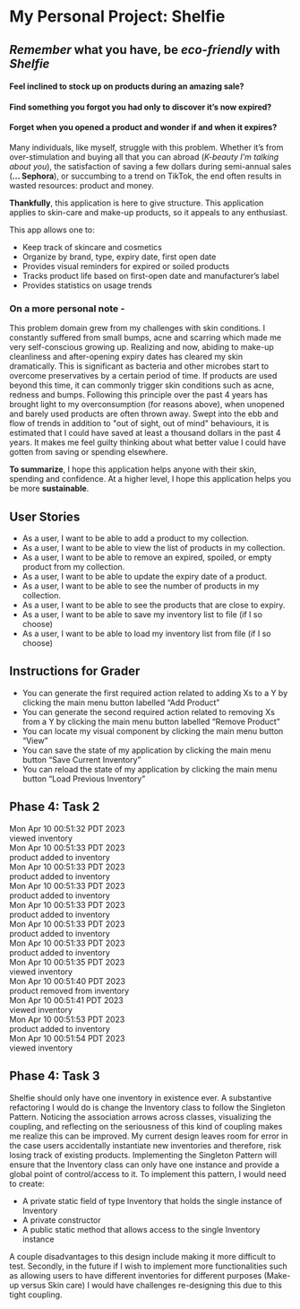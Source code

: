# My Personal Project: Shelfie

## *Remember* what you have, be *eco-friendly* with *Shelfie*  

#### Feel inclined to stock up on products during an amazing sale?
#### Find something you forgot you had only to discover it’s now expired?  
#### Forget when you opened a product and wonder if and when it expires?

Many individuals, like myself, struggle with this problem. 
Whether it’s from over-stimulation and buying all that you can abroad (*K-beauty I’m talking about you*), 
the satisfaction of saving a few dollars during semi-annual sales (**... Sephora**), or succumbing to a trend on TikTok, 
the end often results in wasted resources: product and money.

**Thankfully**, this application is here to give structure. 
This application applies to skin-care and make-up products, so it appeals to any enthusiast. 

This app allows one to:
- Keep track of skincare and cosmetics
- Organize by brand, type, expiry date, first open date
- Provides visual reminders for expired or soiled products
- Tracks product life based on first-open date and manufacturer’s label
- Provides statistics on usage trends 

### On a more personal note -
This problem domain grew from my challenges with skin conditions. I constantly suffered from small
bumps, acne and scarring which made me very self-conscious growing up. Realizing and now, abiding to make-up 
cleanliness and after-opening expiry dates has cleared my skin dramatically. This is significant as bacteria 
and other microbes start to overcome preservatives by a certain period of time. If products are used beyond 
this time, it can commonly trigger skin conditions such as acne, redness and bumps. 
Following this principle over the past 4 years has brought light to my overconsumption (for reasons above), when
unopened and barely used products are often thrown away. Swept into the ebb and flow of trends in addition to 
"out of sight, out of mind" behaviours, it is estimated that I could have saved at least a thousand dollars in the
past 4 years. It makes me feel guilty thinking about what better value I could have gotten from saving or
spending elsewhere.


**To summarize**, I hope this application helps anyone with their skin, spending and confidence. At a higher level, 
I hope this application helps you be more **sustainable**.
 
## User Stories

- As a user, I want to be able to add a product to my collection.  
- As a user, I want to be able to view the list of products in my collection.  
- As a user, I want to be able to remove an expired, spoiled, or empty product from my collection.
- As a user, I want to be able to update the expiry date of a product.
- As a user, I want to be able to see the number of products in my collection. 
- As a user, I want to be able to see the products that are close to expiry.
- As a user, I want to be able to save my inventory list to file (if I so choose)
- As a user, I want to be able to load my inventory list from file (if I so choose)

## Instructions for Grader

- You can generate the first required action related to adding Xs to a Y by clicking the main menu button labelled 
“Add Product”
- You can generate the second required action related to removing Xs from a Y by clicking the main menu button labelled
“Remove Product”
- You can locate my visual component by clicking the main menu button “View”
- You can save the state of my application by clicking the main menu button “Save Current Inventory”
- You can reload the state of my application by clicking the main menu button “Load Previous Inventory”

## Phase 4: Task 2
Mon Apr 10 00:51:32 PDT 2023\
viewed inventory\
Mon Apr 10 00:51:33 PDT 2023\
product added to inventory\
Mon Apr 10 00:51:33 PDT 2023\
product added to inventory\
Mon Apr 10 00:51:33 PDT 2023\
product added to inventory\
Mon Apr 10 00:51:33 PDT 2023\
product added to inventory\
Mon Apr 10 00:51:33 PDT 2023\
product added to inventory\
Mon Apr 10 00:51:33 PDT 2023\
product added to inventory\
Mon Apr 10 00:51:35 PDT 2023\
viewed inventory\
Mon Apr 10 00:51:40 PDT 2023\
product removed from inventory\
Mon Apr 10 00:51:41 PDT 2023\
viewed inventory\
Mon Apr 10 00:51:53 PDT 2023\
product added to inventory\
Mon Apr 10 00:51:54 PDT 2023\
viewed inventory

## Phase 4: Task 3

Shelfie should only have one inventory in existence ever. A substantive refactoring I would do is change the Inventory
class to follow the Singleton Pattern. Noticing the association arrows across classes, visualizing the coupling, 
and reflecting on the seriousness of this kind of coupling makes me realize this can be improved. My current design
leaves room for error in the case users accidentally instantiate new inventories and therefore, risk losing track of 
existing products. Implementing the Singleton Pattern will ensure that the Inventory class can only have one instance 
and provide a global point of control/access to it. To implement this pattern, I would need to create:
- A private static field of type Inventory that holds the single instance of Inventory
- A private constructor
- A public static method that allows access to the single Inventory instance

A couple disadvantages to this design include making it more difficult to test. Secondly, in the future if I wish to 
implement more functionalities such as allowing users to have different inventories for different purposes (Make-up 
versus Skin care) I would have challenges re-designing this due to this tight coupling.